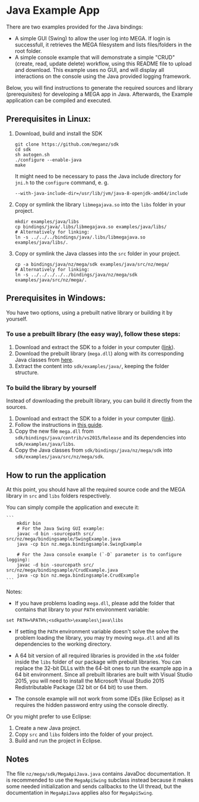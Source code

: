 # Java Example App

There are two examples provided for the Java bindings:

* A simple GUI (Swing) to allow the user log into MEGA. If login is successfull, it retrieves the MEGA filesystem and lists files/folders in the root folder.
* A simple console example that will demonstrate a simple "CRUD" (create, read, update delete) workflow, using this README file to upload and download. This example uses no GUI, and will display all interactions on the console using the Java provided logging framework.

Below, you will find instructions to generate the required sources and library (prerequisites) for developing a MEGA app in Java. Afterwards, the Example application can be compiled and executed.

## Prerequisites in Linux:

1. Download, build and install the SDK

    ```
    git clone https://github.com/meganz/sdk
    cd sdk
    sh autogen.sh
    ./configure --enable-java
    make
    ```

    It might need to be necessary to pass the Java include directory for
    `jni.h` to the `configure` command, e. g.

    `--with-java-include-dir=/usr/lib/jvm/java-8-openjdk-amd64/include`

2. Copy or symlink the library `libmegajava.so` into the `libs` folder in your project.
    
    ```
    mkdir examples/java/libs
    cp bindings/java/.libs/libmegajava.so examples/java/libs/
    # Alternatively for linking:
    ln -s ../../../bindings/java/.libs/libmegajava.so examples/java/libs/.
    ```
    
3. Copy or symlink the Java classes into the `src` folder in your project.

    ```
    cp -a bindings/java/nz/mega/sdk examples/java/src/nz/mega/
    # Alternatively for linking:
    ln -s ../../../../../bindings/java/nz/mega/sdk examples/java/src/nz/mega/.
    ```

## Prerequisites in Windows:

You have two options, using a prebuilt native library or building it by yourself.

### To use a prebuilt library (the easy way), follow these steps:

1. Download and extract the SDK to a folder in your computer ([link](https://github.com/meganz/sdk/archive/master.zip)).
2. Download the prebuilt library (`mega.dll`) along with its corresponding Java classes from [here](https://mega.nz/#!N0VmQRDD!HJc5-kUu_EDMwnAFUYueePuhW6pI0ytEff88ZWxHPxc).
3. Extract the content into `sdk/examples/java/`, keeping the folder structure.

### To build the library by yourself

Instead of downloading the prebuilt library, you can build it directly from the sources.

1. Download and extract the SDK to a folder in your computer ([link](https://github.com/meganz/sdk/archive/master.zip)).
2. Follow the instructions in [this guide](https://github.com/meganz/sdk/blob/master/bindings/java/contrib/vs2015/README.md).
3. Copy the new file `mega.dll` from `sdk/bindings/java/contrib/vs2015/Release` and its dependencies into `sdk/examples/java/libs`.
4. Copy the Java classes from `sdk/bindings/java/nz/mega/sdk` into `sdk/examples/java/src/nz/mega/sdk`.

## How to run the application

At this point, you should have all the required source code and the MEGA library in `src` and `libs` folders respectively.

You can simply compile the application and execute it:

	```
        mkdir bin
        # For the Java Swing GUI example:
	    javac -d bin -sourcepath src/ src/nz/mega/bindingsample/SwingExample.java
	    java -cp bin nz.mega.bindingsample.SwingExample

        # For the Java console example (`-D` parameter is to configure logging):
	    javac -d bin -sourcepath src/ src/nz/mega/bindingsample/CrudExample.java
        java -cp bin nz.mega.bindingsample.CrudExample
	```

Notes:
- If you have problems loading `mega.dll`, please add the folder that contains that library to your `PATH` environment variable:
```
set PATH=%PATH%;<sdkpath>\examples\java\libs
```
- If setting the `PATH` environment variable doesn't solve the solve the problem loading the library, you may try moving `mega.dll` and all its dependencies to the working directory.

- A 64 bit version of all required libraries is provided in the `x64` folder inside the `libs` folder of our package with prebuilt libraries. 
You can replace the 32-bit DLLs with the 64-bit ones to run the example app in a 64 bit environment. Since all prebuilt libraries are built with Visual Studio 2015, you will need to install the Microsoft Visual Studio 2015 Redistributable Package (32 bit or 64 bit) to use them.

- The console example will not work from some IDEs (like Eclipse) as it requires the hidden password entry using the console directly.

Or you might prefer to use Eclipse:

1. Create a new Java project.
2. Copy `src` and `libs` folders into the folder of your project.
3. Build and run the project in Eclipse.

## Notes

The file `nz/mega/sdk/MegaApiJava.java` contains JavaDoc documentation. It is recommended to use the `MegaApiSwing` subclass instead because it makes some needed initialization and sends callbacks to the UI thread, but the documentation in `MegaApiJava` applies also for `MegaApiSwing`.

